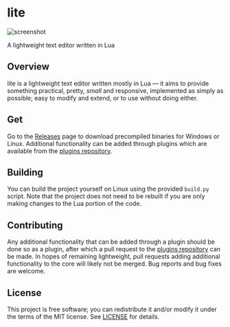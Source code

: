 # lite
![screenshot](https://user-images.githubusercontent.com/3920290/71542771-52265880-2962-11ea-8382-c92f8e10b734.png)

A lightweight text editor written in Lua

## Overview
lite is a lightweight text editor written mostly in Lua — it aims to provide
something practical, pretty, *small* and responsive, implemented as simply as
possible; easy to modify and extend, or to use without doing either.

## Get
Go to the [Releases](https://github.com/rxi/lite/releases) page to download
precompiled binaries for Windows or Linux. Additional functionality can be added
through plugins which are available from the
[plugins repository](https://github.com/rxi/lite-plugins).

## Building
You can build the project yourself on Linux using the provided `build.py`
script. Note that the project does not need to be rebuilt if you are only making
changes to the Lua portion of the code.

## Contributing
Any additional functionality that can be added through a plugin should be done
so as a plugin, after which a pull request to the
[plugins repository](https://github.com/rxi/lite-plugins) can be made. In hopes
of remaining lightweight, pull requests adding additional functionality to the
core will likely not be merged. Bug reports and bug fixes are welcome.

## License
This project is free software; you can redistribute it and/or modify it under
the terms of the MIT license. See [LICENSE](LICENSE) for details.
